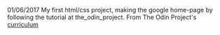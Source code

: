 01/06/2017
My first html/css project, making the google home-page by following the tutorial at the_odin_project.
From The Odin Project's [curriculum](http://www.theodinproject.com/web-development-101/html-css)